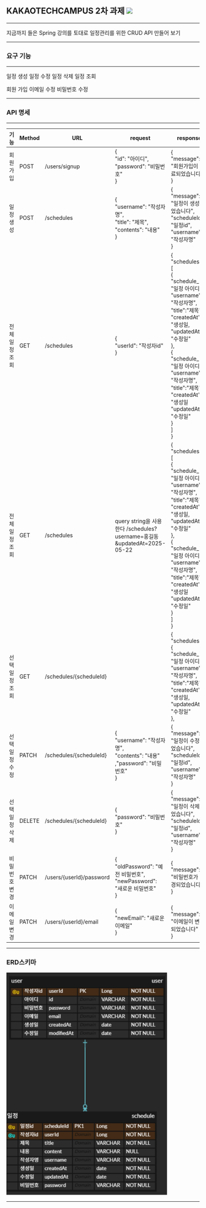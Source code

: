 ## KAKAOTECHCAMPUS 2차 과제 <img src="https://img.shields.io/badge/spring-6DB33F?style=for-the-badge&logo=spring&logoColor=white">

---

지금까지 들은 Spring 강의를 토대로 일정관리를 위한 CRUD API 만들어 보기

---

### 요구 기능

---

일정 생성 
일정 수정
일정 삭제
일정 조회

회원 가입
이메일 수정
비밀번호 수정

---



### API 명세

---
| 기능       | Method | URL                      | request                                                                      | response                                                                                                                                                                                                                                                                                               | 상태코드     |
|----------|--------|--------------------------|------------------------------------------------------------------------------|--------------------------------------------------------------------------------------------------------------------------------------------------------------------------------------------------------------------------------------------------------------------------------------------------------|----------|
 | 회원가입     | POST   | /users/signup            | {<br/>"id": "아이디",<br/>"password": "비밀번호"<br/>}                              | {<br/>"message": "회원가입이 완료되었습니다"<br/>}                                                                                                                                                                                                                                                                 | 200:정상가입 | |
 | 일정 생성    | POST   | /schedules               | {<br/>"username": "작성자명",<br/>"title": "제목",<br/>"contents": "내용"<br/>}      | {<br/>"message": "일정이 생성되었습니다",<br/>"scheduleId": "일정id",<br/>"username": "작성자명"<br/>}                                                                                                                                                                                                                       | 201:생성됨  |
 | 전체 일정 조회 | GET    | /schedules               | {<br/>"userId": "작성자id"<br/>}                                                | {<br/> "schedules" : [<br/>{<br/>"schedule_id": "일정 아이디",<br/>"username": "작성자명",<br/> "title":"제목",<br/>"createdAt": "생성일,<br/>"updatedAt": "수정일"<br/>},<br/>{<br/>"schedule_id": "일정 아이디",<br/>"username": "작성자명",<br/> "title":"제목",<br/>"createdAt": "생성일<br/>"updatedAt": "수정일"<br/>}<br/>]<br/>} | 200:OK   |
 | 전체 일정 조회 | GET    | /schedules               | query string을 사용한다 /schedules?username=홍길동&updatedAt=2025-05-22              | {<br/> "schedules" : [<br/>{<br/>"schedule_id": "일정 아이디",<br/>"username": "작성자명",<br/> "title":"제목",<br/>"createdAt": "생성일,<br/>"updatedAt": "수정일"<br/>},<br/>{<br/>"schedule_id": "일정 아이디",<br/>"username": "작성자명",<br/> "title":"제목",<br/>"createdAt": "생성일<br/>"updatedAt": "수정일"<br/>}<br/>]<br/>} | 200:OK   |
 | 선택 일정 조회 | GET    | /schedules/{scheduleId}  |                                                                              | {<br/> "schedules" : <br/>{<br/>"schedule_id": "일정 아이디",<br/>"username": "작성자명",<br/> "title":"제목",<br/>"createdAt": "생성일,<br/>"updatedAt": "수정일"<br/>},<br/>                                                                                                                                          | 200:OK   |
 | 선택 일정 수정 | PATCH  | /schedules/{scheduleId}  | {<br/>"username": "작성자명",<br/>"contents": "내용"<br/>,"password": "비밀번호"<br/>} | {<br/>"message": "일정이 수정되었습니다",<br/>"scheduleId": "일정id",<br/>"username": "작성자명"<br/>}                                                                                                                                                                                                                                                                   | 200:OK   |
 | 선택 일정 삭제 | DELETE | /schedules/{scheduleId}  | {<br/>"password": "비밀번호"<br/>}                                               | {<br/>"message": "일정이 삭제되었습니다",<br/>"scheduleId": "일정id",<br/>"username": "작성자명"<br/>}                                                                                                                                                                                                                                                                   | 200:OK   |
 | 비밀번호 변경  | PATCH  | /users/{userId}/password | {<br/>"oldPassword": "예전 비밀번호",<br/>"newPassword": "새로운 비밀번호"<br/>}          | {<br/>"message": "비밀번호가 변경되었습니다"<br/>}                                                                                                                                                                                                                                                                 | 200:OK   |
 | 이메일 변경   | PATCH  | /users/{userId}/email    | {<br/>"newEmail": "새로운 이메일"<br/>}                                            | {<br/>"message": "이메일이 변경되었습니다"<br/>}                                                                                                                                                                                                                                                                  | 200:OK   |

--- 

### ERD스키마
![ERD스키마](https://github.com/HappyGogildong/be_assignment2/blob/main/image.png)

---